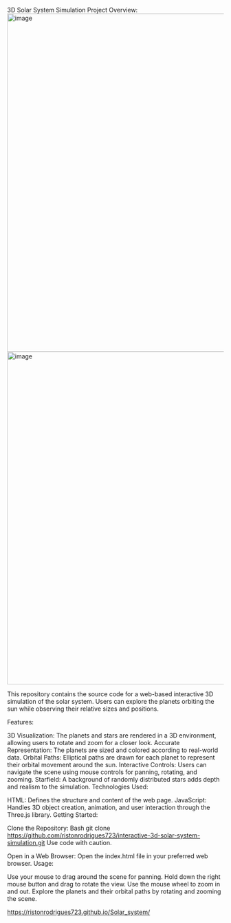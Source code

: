 3D Solar System Simulation
Project Overview:
<img width="785" alt="image" src="https://github.com/user-attachments/assets/b63adcf7-f57e-4064-8cf9-d441242dc3a9">
<img width="772" alt="image" src="https://github.com/user-attachments/assets/393dfca1-1f24-4be0-8bcd-cc38c6342ba0">


This repository contains the source code for a web-based interactive 3D simulation of the solar system. Users can explore the planets orbiting the sun while observing their relative sizes and positions.

Features:

3D Visualization: The planets and stars are rendered in a 3D environment, allowing users to rotate and zoom for a closer look.
Accurate Representation: The planets are sized and colored according to real-world data.
Orbital Paths: Elliptical paths are drawn for each planet to represent their orbital movement around the sun.
Interactive Controls: Users can navigate the scene using mouse controls for panning, rotating, and zooming.
Starfield: A background of randomly distributed stars adds depth and realism to the simulation.
Technologies Used:

HTML: Defines the structure and content of the web page.
JavaScript: Handles 3D object creation, animation, and user interaction through the Three.js library.
Getting Started:

Clone the Repository:
Bash
git clone https://github.com/ristonrodrigues723/interactive-3d-solar-system-simulation.git
Use code with caution.

Open in a Web Browser: Open the index.html file in your preferred web browser.
Usage:

Use your mouse to drag around the scene for panning.
Hold down the right mouse button and drag to rotate the view.
Use the mouse wheel to zoom in and out.
Explore the planets and their orbital paths by rotating and zooming the scene.

https://ristonrodrigues723.github.io/Solar_system/
